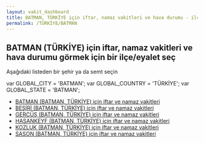 ```yaml
---
layout: vakit_dashboard
title: BATMAN, TÜRKİYE için iftar, namaz vakitleri ve hava durumu - ilçe/eyalet seç
permalink: /TÜRKİYE/BATMAN
---
```


## BATMAN (TÜRKİYE) için iftar, namaz vakitleri ve hava durumu  görmek için bir ilçe/eyalet seç

Aşağıdaki listeden bir şehir ya da semt seçin



  var GLOBAL_CITY = 'BATMAN';
  var GLOBAL_COUNTRY = 'TÜRKİYE';
  var GLOBAL_STATE = 'BATMAN';
* [BATMAN (BATMAN, TÜRKİYE) için iftar ve namaz vakitleri](/TÜRKİYE/BATMAN/BATMAN)
* [BEŞİRİ (BATMAN, TÜRKİYE) için iftar ve namaz vakitleri](/TÜRKİYE/BATMAN/BEŞİRİ)
* [GERCÜŞ (BATMAN, TÜRKİYE) için iftar ve namaz vakitleri](/TÜRKİYE/BATMAN/GERCÜŞ)
* [HASANKEYF (BATMAN, TÜRKİYE) için iftar ve namaz vakitleri](/TÜRKİYE/BATMAN/HASANKEYF)
* [KOZLUK (BATMAN, TÜRKİYE) için iftar ve namaz vakitleri](/TÜRKİYE/BATMAN/KOZLUK)
* [SASON (BATMAN, TÜRKİYE) için iftar ve namaz vakitleri](/TÜRKİYE/BATMAN/SASON)
</script>
<script type="text/javascript">